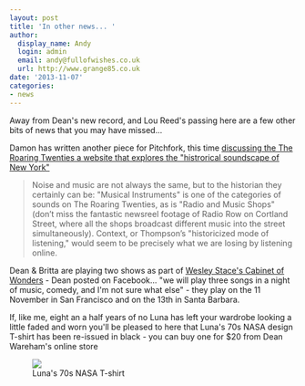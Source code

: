 ```yaml
---
layout: post
title: 'In other news... '
author:
  display_name: Andy
  login: admin
  email: andy@fullofwishes.co.uk
  url: http://www.grange85.co.uk
date: '2013-11-07'
categories:
- news
---
```

<p>Away from Dean's new record, and Lou Reed's passing here are a few other bits of news that you may have missed...</p>
<p>Damon has written another piece for Pitchfork, this time <a href="http://pitchfork.com/thepitch/126-the-roaring-twenties/">discussing the The Roaring Twenties a website that explores the "histrorical soundscape of New York"</a></p>
<blockquote><p>Noise and music are not always the same, but to the historian they certainly can be: "Musical Instruments" is one of the categories of sounds on The Roaring Twenties, as is "Radio and Music Shops" (don’t miss the fantastic newsreel footage of Radio Row on Cortland Street, where all the shops broadcast different music into the street simultaneously). Context, or Thompson’s "historicized mode of listening," would seem to be precisely what we are losing by listening online.</p></blockquote>
<p>Dean & Britta are playing two shows as part of <a href="http://thecabinetofwonders.com/">Wesley Stace's Cabinet of Wonders</a> - Dean posted on Facebook... "we will play three songs in a night of music, comedy, and I'm not sure what else" - they play on the 11 November in San Francisco and on the 13th in Santa Barbara.</p>
<p>If, like me, eight an a half years of no Luna has left your wardrobe looking a little faded and worn you'll be pleased to here that Luna's 70s NASA design T-shirt has been re-issued in black - you can buy one for $20 from Dean Wareham's online store<br />
<figure class="caption aligncenter"><img src="https://media.fullofwishes.co.uk/02-luna/pictures/luna_t.jpeg" class /><figcaption class="caption-text"> Luna's 70s NASA T-shirt</figcaption></figure>
